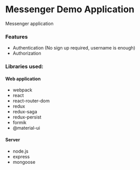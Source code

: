 # Messenger Demo Application

Messenger application

### Features
- Authentication (No sign up required, username is enough)
- Authorization

### Libraries used:

#### Web application
- webpack
- react
- react-router-dom
- redux
- redux-saga
- redux-persist
- formik
- @material-ui

#### Server
- node.js
- express
- mongoose